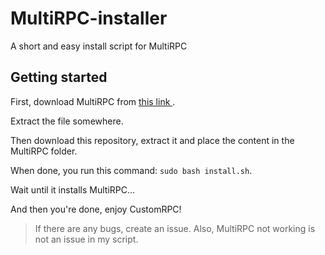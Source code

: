 # MultiRPC-installer
A short and easy install script for MultiRPC

<h2> Getting started </h2>
<p> First, download MultiRPC from <a href="https://github.com/FluxpointDev/MultiRPC/releases/download/V7-beta4/multirpc_v7_linux.tar.gz"> this link </a>. </p>

Extract the file somewhere.

Then download this repository, extract it and place the content in the MultiRPC folder.

When done, you run this command: `sudo bash install.sh`.

Wait until it installs MultiRPC...

And then you're done, enjoy CustomRPC!

> If there are any bugs, create an issue. Also, MultiRPC not working is not an issue in my script.
